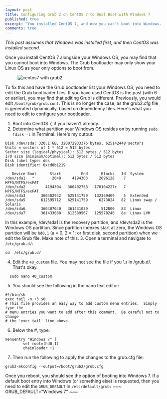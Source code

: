 ```yaml
---
layout: post
title: Configuring Grub 2 on CentOS 7 to Dual Boot with Windows 7
published: true
excerpt: "You installed CentOS 7, and now you can't boot into Windows. If you want to dual boot CentOS 7 with Windows 7, you need to configure the Grub files. That is, unless you're happy to be stuck in Linux Land!"
comments: true
---
```


_This post assumes that Windows was installed first, and then CentOS was installed second._
 
Once you install CentOS 7 alongside your Windows OS, you may find that you cannot boot into Windows. The Grub bootloader may only show your Linux OS as your only options to boot from.
    <figure>
        <img src="{{ site.url }}/images/centos7_grub2.png" alt="centos7 with grub2">
    </figure>

To fix this and have the Grub bootloader list your Windows OS, you need to edit the Grub bootloader files. If you have used CentOS is the past (with 6 or earlier), you may find that editing Grub is different. Previously, you would edit `/boot/grub/grub.conf`. This is no longer the case, as the grub2.cfg file is generated dynamically, based on dependency files. Here's what you need to edit to configure your bootloader.

1. Boot into CentOS 7, if you haven't already.    
2. Determine what partition your Windows OS resides on by running `sudo fdisk -l` in Terminal. Here's my output:
  ~~~
  Disk /dev/sda: 320.1 GB, 320072933376 bytes, 625142448 sectors
  Units = sectors of 1 * 512 = 512 bytes
  Sector size (logical/physical): 512 bytes / 512 bytes
  I/O size (minimum/optimal): 512 bytes / 512 bytes
  Disk label type: dos
  Disk identifier: 0xcd8b1219

     Device Boot      Start         End      Blocks   Id  System
  /dev/sda1   *        2048     4194303     2096128    7  HPFS/NTFS/exFAT
  /dev/sda2         4194304   360402758   178104227+   7  HPFS/NTFS/exFAT
  /dev/sda3       360402942   625141759   132369409    5  Extended
  /dev/sda5       612595712   625141759     6273024   82  Linux swap / Solaris
  /dev/sda6       360407040   361431039      512000   83  Linux
  /dev/sda7       361433088   612589567   125578240   8e  Linux LVM
  ~~~
  In this example, /dev/sda1 is the recovery partition, and /dev/sda2 is the Windows OS partition. Since partition indexes start at zero, the Windows OS partition will be `hd0,1` (a = 0, 2 = 1; or first disk, second partition) when we edit the Grub file. Make note of this.
3. Open a terminal and navigate to `/etc/grub.d/`:
  ~~~
  cd  /etc/grub.d/
  ~~~
4. Edit the `40_custom` file. You may not see the file if you `ls` in /grub.d/. That's okay.
  ~~~
    sudo nano 40_custom
  ~~~
5. You should see the following in the nano text editor:
  ~~~
  #!/bin/sh
  exec tail -n +3 $0
  # This file provides an easy way to add custom menu entries.  Simply type the
  # menu entries you want to add after this comment.  Be careful not to change
  # the 'exec tail' line above.
  ~~~
6. Below the #, type: 
  ~~~
  menuentry "Windows 7" {
          set root=(hd0,1)
          chainloader +1
  ~~~
7. Then run the following to apply the changes to the grub.cfg file: 
  ~~~
  grub2-mkconfig --output=/boot/grub2/grub.cfg
  ~~~

   Once you reboot, you should see the option of booting into Windows 7. If a default boot entry into Windows (or something else) is requested, then you need to edit the `GRUB_DEFAULT` in `/etc/default/grub:`
    ~~~
    GRUB_DEFAULT="Windows 7"
    ~~~

    
 



